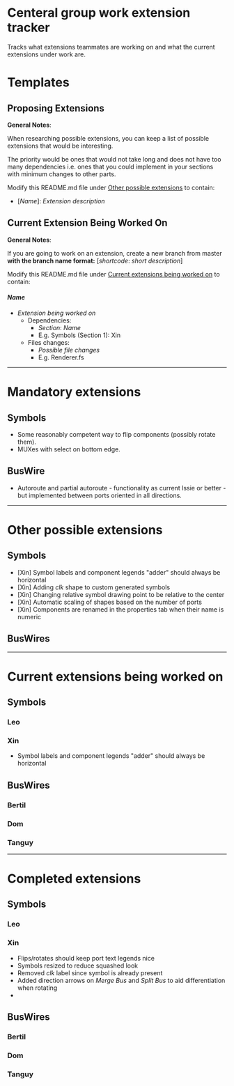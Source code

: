 # Centeral group work extension tracker

Tracks what extensions teammates are working on and what the current extensions under work are. 

# Templates 

## Proposing Extensions 

**General Notes**: 

When researching possible extensions, you can keep a list of possible extensions that would be interesting. 

The priority would be ones that would not take long and does not have too many dependencies i.e. ones that you could implement in your sections with minimum changes to other parts.

Modify this README.md file under [Other possible extensions](#other-possible-extensions) to contain:
- [*Name*]: *Extension description*

## Current Extension Being Worked On 

**General Notes**: 

If you are going to work on an extension, create a new branch from master **with the branch name format:** [*shortcode*: *short description*]

Modify this README.md file under [Current extensions being worked on](#current-extensions-being-worked-on) to contain:
#### *Name*
- *Extension being worked on*
  - Dependencies:
    - *Section*: *Name*
    - E.g. Symbols (Section 1): Xin
  - Files changes:
    - *Possible file changes*
    - E.g. Renderer.fs  


----
# Mandatory extensions 

## Symbols 
- Some reasonably competent way to flip components (possibly rotate them). 
- MUXes with select on bottom edge.

## BusWire 
- Autoroute and partial autoroute - functionality as current Issie or better - but implemented between ports oriented in all directions. 
  
----
# Other possible extensions

## Symbols 
- [Xin] Symbol labels and component legends "adder" should always be horizontal
- [Xin] Adding *clk* shape to custom generated symbols 
- [Xin] Changing relative symbol drawing point to be relative to the center 
- [Xin] Automatic scaling of shapes based on the number of ports 
- [Xin] Components are renamed in the properties tab when their name is numeric

## BusWires

---- 
# Current extensions being worked on

## Symbols 

### **Leo**

### **Xin** 
- Symbol labels and component legends "adder" should always be horizontal

## BusWires

### **Bertil** 

### **Dom**

### **Tanguy** 


---- 
# Completed extensions

## Symbols 

### **Leo**

### **Xin** 
- Flips/rotates should keep port text legends nice 
- Symbols resized to reduce squashed look 
- Removed *clk* label since symbol is already present 
- Added direction arrows on *Merge Bus* and *Split Bus* to aid differentiation when rotating 
- 

## BusWires

### **Bertil** 

### **Dom**

### **Tanguy** 
